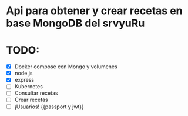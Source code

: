 # Api para obtener y crear recetas en base MongoDB del srvyuRu


# TODO:

- [x] Docker compose con Mongo y volumenes
- [x] node.js
- [x] express
- [ ] Kubernetes
- [ ] Consultar recetas
- [ ] Crear recetas
- [ ] ¡Usuarios! {{passport y jwt}}
